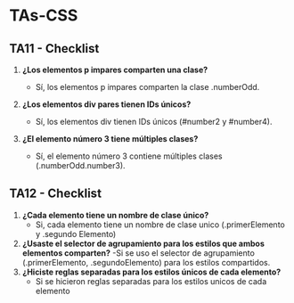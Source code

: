 # TAs-CSS

## TA11 - Checklist


1. **¿Los elementos p impares comparten una clase?**  
   - Sí, los elementos p impares comparten la clase .numberOdd.

2. **¿Los elementos div pares tienen IDs únicos?**  
   - Sí, los elementos div tienen IDs únicos (#number2 y #number4).

3. **¿El elemento número 3 tiene múltiples clases?**  
   - Sí, el elemento número 3 contiene múltiples clases (.numberOdd.number3).

## TA12 - Checklist
1.	**¿Cada elemento tiene un nombre de clase único?**
    - Si,  cada elemento tiene un nombre de clase unico (.primerElemento y .segundo Elemento)
2.	**¿Usaste el selector de agrupamiento para los estilos que ambos elementos comparten?**
    -Si se uso el selector de agrupamiento  (.primerElemento, .segundoElemento) para los estilos compartidos.
3.	**¿Hiciste reglas separadas para los estilos únicos de cada elemento?**
    - Si se hicieron reglas separadas para los estilos unicos de cada elemento
